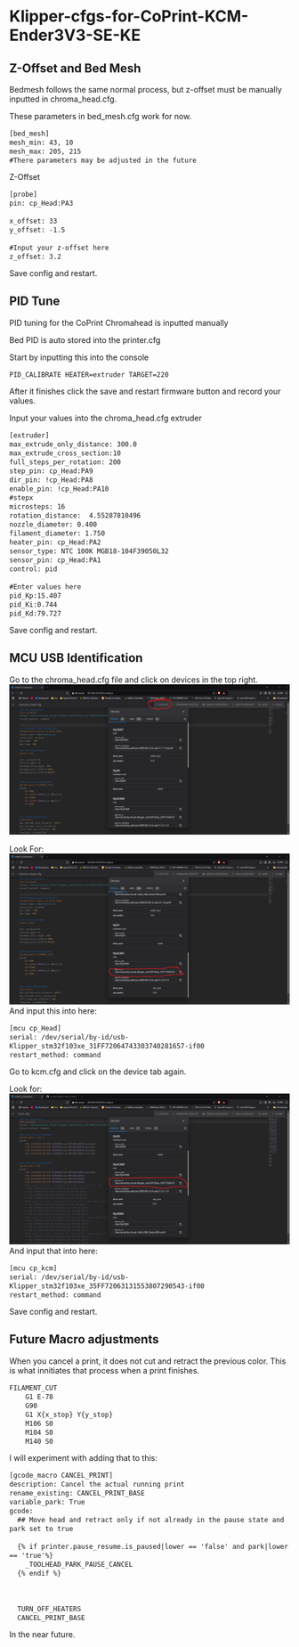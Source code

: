 # Klipper-cfgs-for-CoPrint-KCM-Ender3V3-SE-KE

## Z-Offset and Bed Mesh
Bedmesh follows the same normal process, but z-offset must be manually inputted in chroma_head.cfg.

These parameters in bed_mesh.cfg work for now.
```
[bed_mesh]
mesh_min: 43, 10
mesh_max: 205, 215
#There parameters may be adjusted in the future
```

Z-Offset
```
[probe]
pin: cp_Head:PA3

x_offset: 33
y_offset: -1.5

#Input your z-offset here
z_offset: 3.2
```
Save config and restart.

## PID Tune 
PID tuning for the CoPrint Chromahead is inputted manually 

Bed PID is auto stored into the printer.cfg

Start by inputting this into the console 
```
PID_CALIBRATE HEATER=extruder TARGET=220 
```

After it finishes click the save and restart firmware button and record your values.

Input your values into the chroma_head.cfg extruder
```
[extruder]
max_extrude_only_distance: 300.0
max_extrude_cross_section:10
full_steps_per_rotation: 200
step_pin: cp_Head:PA9
dir_pin: !cp_Head:PA8
enable_pin: !cp_Head:PA10
#stepx
microsteps: 16
rotation_distance:  4.55287810496
nozzle_diameter: 0.400
filament_diameter: 1.750
heater_pin: cp_Head:PA2
sensor_type: NTC 100K MGB18-104F39050L32
sensor_pin: cp_Head:PA1
control: pid

#Enter values here
pid_Kp:15.407
pid_Ki:0.744
pid_Kd:79.727
```
Save config and restart.

## MCU USB Identification
Go to the chroma_head.cfg file and click on devices in the top right.
![Serial](images/device.png)

Look For:
![sLong](images/long.png)
And input this into here:
```
[mcu cp_Head]
serial: /dev/serial/by-id/usb-Klipper_stm32f103xe_31FF72064743303740281657-if00
restart_method: command
```

Go to kcm.cfg and click on the device tab again.

Look for:
![sKCM](images/kcm.png)
And input that into here:
```
[mcu cp_kcm]
serial: /dev/serial/by-id/usb-Klipper_stm32f103xe_35FF72063131553807290543-if00
restart_method: command
```
Save config and restart.

## Future Macro adjustments
When you cancel a print, it does not cut and retract the previous color. 
This is what innitiates that process when a print finishes.
```
FILAMENT_CUT
    G1 E-78
    G90
    G1 X{x_stop} Y{y_stop}
    M106 S0
    M104 S0
    M140 S0
```
I will experiment with adding that to this: 
```
[gcode_macro CANCEL_PRINT]
description: Cancel the actual running print
rename_existing: CANCEL_PRINT_BASE
variable_park: True
gcode:
  ## Move head and retract only if not already in the pause state and park set to true

  {% if printer.pause_resume.is_paused|lower == 'false' and park|lower == 'true'%}
    _TOOLHEAD_PARK_PAUSE_CANCEL
  {% endif %}



  TURN_OFF_HEATERS
  CANCEL_PRINT_BASE
``` 
In the near future.

